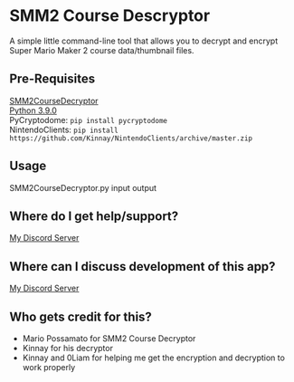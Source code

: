 # SMM2 Course Descryptor
A simple little command-line tool that allows you to decrypt and encrypt Super Mario Maker 2 course data/thumbnail files.  

## Pre-Requisites
[SMM2CourseDecryptor](https://github.com/MarioPossamato/SMM2CourseDecryptor/archive/master.zip)  
[Python 3.9.0](https://www.python.org/downloads/release/python-390/)  
PyCryptodome: `pip install pycryptodome`  
NintendoClients: `pip install https://github.com/Kinnay/NintendoClients/archive/master.zip`  

## Usage
SMM2CourseDecryptor.py input output  

## Where do I get help/support?
[My Discord Server](https://discord.gg/8wx8uQF)

## Where can I discuss development of this app?
[My Discord Server](https://discord.gg/8wx8uQF)

## Who gets credit for this?
- Mario Possamato for SMM2 Course Decryptor
- Kinnay for his decryptor
- Kinnay and 0Liam for helping me get the encryption and decryption to work properly

